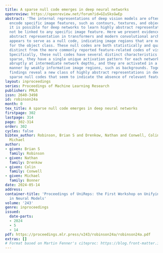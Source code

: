 ```yaml
---
title: A sparse null code emerges in deep neural networks
openreview: https://openreview.net/forum?id=GIuSksGwEp
abstract: 'The internal representations of deep vision models are often assumed to
  encode specific image features, such as contours, textures, and object parts. However,
  it is possible for deep networks to learn highly abstract representations that may
  not be linked to any specific image feature. Here we present evidence for one such
  abstract representation in transformers and modern convolutional architectures that
  appears to serve as a null code, indicating image regions that are non-diagnostic
  for the object class. These null codes are both statistically and qualitatively
  distinct from the more commonly reported feature-related codes of vision models.
  Specifically, these null codes have several distinct characteristics: they are highly
  sparse, they have a single unique activation pattern for each network, they emerge
  abruptly at intermediate network depths, and they are activated in a feature-independent
  manner by weakly informative image regions, such as backgrounds. Together, these
  findings reveal a new class of highly abstract representations in deep vision models:
  sparse null codes that seem to indicate the absence of relevant features.'
layout: inproceedings
series: Proceedings of Machine Learning Research
publisher: PMLR
issn: 2640-3498
id: robinson24a
month: 0
tex_title: A sparse null code emerges in deep neural networks
firstpage: 302
lastpage: 314
page: 302-314
order: 302
cycles: false
bibtex_author: Robinson, Brian S and Drenkow, Nathan and Conwell, Colin and Bonner,
  Michael
author:
- given: Brian S
  family: Robinson
- given: Nathan
  family: Drenkow
- given: Colin
  family: Conwell
- given: Michael
  family: Bonner
date: 2024-05-14
address:
container-title: 'Proceedings of UniReps: the First Workshop on Unifying Representations
  in Neural Models'
volume: '243'
genre: inproceedings
issued:
  date-parts:
  - 2024
  - 5
  - 14
pdf: https://proceedings.mlr.press/v243/robinson24a/robinson24a.pdf
extras: []
# Format based on Martin Fenner's citeproc: https://blog.front-matter.io/posts/citeproc-yaml-for-bibliographies/
---
```

